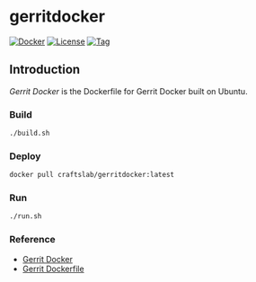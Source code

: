 # gerritdocker

[![Docker](https://img.shields.io/docker/pulls/craftslab/gerritdocker)](https://hub.docker.com/r/craftslab/gerritdocker)
[![License](https://img.shields.io/github/license/craftslab/gerritdocker.svg?color=brightgreen)](https://github.com/craftslab/gerritdocker/blob/master/LICENSE)
[![Tag](https://img.shields.io/github/tag/craftslab/gerritdocker.svg?color=brightgreen)](https://github.com/craftslab/gerritdocker/tags)



## Introduction

*Gerrit Docker* is the Dockerfile for Gerrit Docker built on Ubuntu.



### Build

```bash
./build.sh
```



### Deploy

```bash
docker pull craftslab/gerritdocker:latest
```



### Run

```bash
./run.sh
```



### Reference

- [Gerrit Docker](https://hub.docker.com/r/gerritcodereview/gerrit)
- [Gerrit Dockerfile](https://github.com/GerritCodeReview/docker-gerrit)
